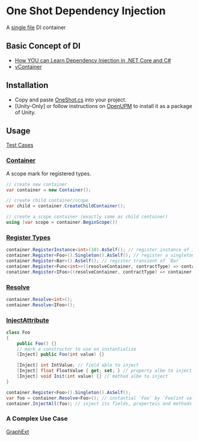 # One Shot Dependency Injection
A [single file](Packages/com.quabug.one-shot-injection/OneShot.cs) DI container

## Basic Concept of DI
- [How YOU can Learn Dependency Injection in .NET Core and C#](https://softchris.github.io/pages/dotnet-di.html)
- [vContainer](https://vcontainer.hadashikick.jp/about/what-is-di)

## Installation
- Copy and paste [OneShot.cs](Packages/com.quabug.one-shot-injection/OneShot.cs) into your project.
- [Unity-Only] or follow instructions on [OpenUPM](https://openupm.com/packages/com.quabug.one-shot-injection) to install it as a package of Unity.

## Usage
[Test Cases](Test/TestOneShot.cs)

### [Container](Packages/com.quabug.one-shot-injection/OneShot.cs#L9)
A scope mark for registered types.

``` c#
// create new container
var container = new Container();

// create child container/scope
var child = container.CreateChildContainer();

// create a scope container (exactly same as child container)
using (var scope = container.BeginScope())
```

### [Register Types](Packages/com.quabug.one-shot-injection/OneShot.cs#L47)
``` c#
container.RegisterInstance<int>(10).AsSelf(); // register instance of int
container.Register<Foo>().Singleton().AsSelf(); // register a singleton of `Foo`
container.Register<Bar>().AsSelf(); // register transient of `Bar`
container.Register<Func<int>>((resolveContainer, contractType) => container.Resolve<Foo>().GetIntValue).AsSelf(); // register `Func<int>`
conatiner.Register<IFoo>((resolveContainer, contractType) => container.Resolve<Foo>()).AsSelf(); // register interface of `IFoo`
```

### [Resolve](Packages/com.quabug.one-shot-injection/OneShot.cs#L37)
``` c#
container.Resolve<int>();
container.Resolve<IFoo>();
```

### [InjectAttribute](Packages/com.quabug.one-shot-injection/OneShot.cs#L12)
``` c#
class Foo
{
    public Foo() {}
    // mark a constructor to use on instantialize
    [Inject] public Foo(int value) {}

    [Inject] int IntValue; // field able to inject
    [Inject] float FloatValue { get; set; } // property albe to inject
    [Inject] void Init(int value) {} // method albe to inject
}

container.Register<Foo>().Singleton().AsSelf();
var foo = container.Resolve<Foo>(); // instantial `Foo` by `Foo(int value)`
container.InjectAll(foo); // inject its fields, properteis and methods
```

### A Complex Use Case
[GraphExt](https://github.com/quabug/GraphExt/tree/main/Packages/com.quabug.graph-ext/DI)
